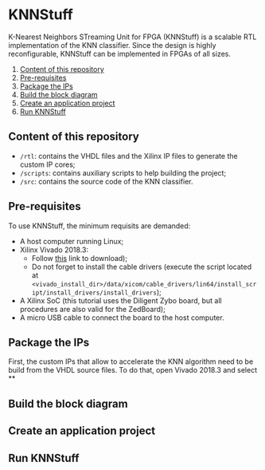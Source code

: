 # KNNStuff
K-Nearest Neighbors STreaming Unit for FPGA (KNNStuff) is a scalable RTL implementation of the KNN classifier. Since the design is highly reconfigurable, KNNStuff can be implemented in FPGAs of all sizes.

1. [Content of this repository](#content-of-this-repository)
2. [Pre-requisites](#pre-requisites)
3. [Package the IPs](#package-the-ips)
4. [Build the block diagram](#build-the-block-diagram)
5. [Create an application project](#create-an-application-project)
6. [Run KNNStuff](#run-knn-stuff)

## Content of this repository
* `/rtl`: contains the VHDL files and the Xilinx IP files to generate the custom IP cores;
* `/scripts`: contains auxiliary scripts to help building the project;
* `/src`: contains the source code of the KNN classifier.

## Pre-requisites
To use KNNStuff, the minimum requisits are demanded:
* A host computer running Linux;
* Xilinx Vivado 2018.3:
  * Follow [this](https://www.xilinx.com/support/download/index.html/content/xilinx/en/downloadNav/vivado-design-tools/2018-3.html) link to download);
  * Do not forget to install the cable drivers (execute the script located at `<vivado_install_dir>/data/xicom/cable_drivers/lin64/install_script/install_drivers/install_drivers`);
* A Xilinx SoC (this tutorial uses the Diligent Zybo board, but all procedures are also valid for the ZedBoard);
* A micro USB cable to connect the board to the host computer.

## Package the IPs
First, the custom IPs that allow to accelerate the KNN algorithm need to be build from the VHDL source files. To do that, open Vivado 2018.3 and select **
## Build the block diagram
## Create an application project
## Run KNNStuff
